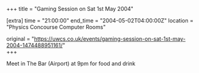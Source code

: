 +++
title = "Gaming Session on Sat 1st May 2004"

[extra]
time = "21:00:00"
end_time = "2004-05-02T04:00:00Z"
location = "Physics Concourse Computer Rooms"

original = "https://uwcs.co.uk/events/gaming-session-on-sat-1st-may-2004-1474488951161/"    
+++

Meet in The Bar (Airport) at 9pm for food and drink

